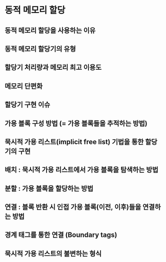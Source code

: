 # 동적 메모리 할당

## 동적 메모리 할당을 사용하는 이유

## 동적 메모리 할당기의 유형

## 할당기 처리량과 메모리 최고 이용도

## 메모리 단편화

## 할당기 구현 이슈

## 가용 블록 구성 방법 (= 가용 블록들을 추적하는 방법)

## 묵시적 가용 리스트(implicit free list) 기법을 통한 할당기의 구현

## 배치 : 묵시적 가용 리스트에서 가용 블록을 탐색하는 방법

## 분할 : 가용 블록을 할당하는 방법

## 연결 : 블록 반환 시 인접 가용 블록(이전, 이후)들을 연결하는 방법

## 경계 태그를 통한 연결 (Boundary tags)

## 묵시적 가용 리스트의 불변하는 형식